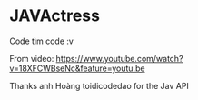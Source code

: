 # JAVActress

Code tìm code :v

From video: https://www.youtube.com/watch?v=18XFCWBseNc&feature=youtu.be

Thanks anh Hoàng toidicodedao for the Jav API

